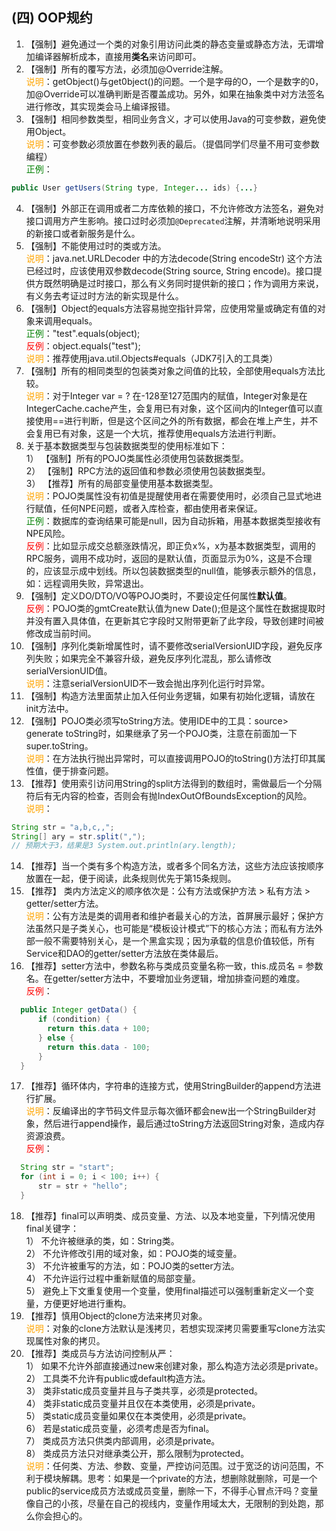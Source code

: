 ## (四) OOP规约 

1. 【强制】避免通过一个类的对象引用访问此类的静态变量或静态方法，无谓增加编译器解析成本，直接用**类名**来访问即可。 
2. 【强制】所有的覆写方法，必须加@Override注解。 
<br><span style="color:orange">说明</span>：getObject()与get0bject()的问题。一个是字母的O，一个是数字的0，加@Override可以准确判断是否覆盖成功。另外，如果在抽象类中对方法签名进行修改，其实现类会马上编译报错。 
3. 【强制】相同参数类型，相同业务含义，才可以使用Java的可变参数，避免使用Object。 
<br><span style="color:orange">说明</span>：可变参数必须放置在参数列表的最后。（提倡同学们尽量不用可变参数编程） 
<br><span style="color:green">正例</span>：
``` java
public User getUsers(String type, Integer... ids) {...} 
```
4. 【强制】外部正在调用或者二方库依赖的接口，不允许修改方法签名，避免对接口调用方产生影响。接口过时必须加`@Deprecated`注解，并清晰地说明采用的新接口或者新服务是什么。 
5. 【强制】不能使用过时的类或方法。 
<br><span style="color:orange">说明</span>：java.net.URLDecoder 中的方法decode(String encodeStr) 这个方法已经过时，应该使用双参数decode(String source, String encode)。接口提供方既然明确是过时接口，那么有义务同时提供新的接口；作为调用方来说，有义务去考证过时方法的新实现是什么。 
6. 【强制】Object的equals方法容易抛空指针异常，应使用常量或确定有值的对象来调用equals。
<br><span style="color:green">正例</span>："test".equals(object);
<br><span style="color:red">反例</span>：object.equals("test"); 
<br><span style="color:orange">说明</span>：推荐使用java.util.Objects#equals（JDK7引入的工具类）
7. 【强制】所有的相同类型的包装类对象之间值的比较，全部使用equals方法比较。 
<br><span style="color:orange">说明</span>：对于Integer var = ?  在-128至127范围内的赋值，Integer对象是在IntegerCache.cache产生，会复用已有对象，这个区间内的Integer值可以直接使用==进行判断，但是这个区间之外的所有数据，都会在堆上产生，并不会复用已有对象，这是一个大坑，推荐使用equals方法进行判断。 
8. 关于基本数据类型与包装数据类型的使用标准如下：
<br>1） 【强制】所有的POJO类属性必须使用包装数据类型。
<br>2） 【强制】RPC方法的返回值和参数必须使用包装数据类型。
<br>3） 【推荐】所有的局部变量使用基本数据类型。
<br><span style="color:orange">说明</span>：POJO类属性没有初值是提醒使用者在需要使用时，必须自己显式地进行赋值，任何NPE问题，或者入库检查，都由使用者来保证。
<br><span style="color:green">正例</span>：数据库的查询结果可能是null，因为自动拆箱，用基本数据类型接收有NPE风险。
<br><span style="color:red">反例</span>：比如显示成交总额涨跌情况，即正负x%，x为基本数据类型，调用的RPC服务，调用不成功时，返回的是默认值，页面显示为0%，这是不合理的，应该显示成中划线。所以包装数据类型的null值，能够表示额外的信息，如：远程调用失败，异常退出。 
9. 【强制】定义DO/DTO/VO等POJO类时，不要设定任何属性**默认值**。
<br><span style="color:red">反例</span>：POJO类的gmtCreate默认值为new Date();但是这个属性在数据提取时并没有置入具体值，在更新其它字段时又附带更新了此字段，导致创建时间被修改成当前时间。 
10. 【强制】序列化类新增属性时，请不要修改serialVersionUID字段，避免反序列失败；如果完全不兼容升级，避免反序列化混乱，那么请修改serialVersionUID值。 
<br><span style="color:orange">说明</span>：注意serialVersionUID不一致会抛出序列化运行时异常。 
11. 【强制】构造方法里面禁止加入任何业务逻辑，如果有初始化逻辑，请放在init方法中。 
12. 【强制】POJO类必须写toString方法。使用IDE中的工具：source> generate toString时，如果继承了另一个POJO类，注意在前面加一下super.toString。 <br><span style="color:orange">说明</span>：在方法执行抛出异常时，可以直接调用POJO的toString()方法打印其属性值，便于排查问题。 
13. 【推荐】使用索引访问用String的split方法得到的数组时，需做最后一个分隔符后有无内容的检查，否则会有抛IndexOutOfBoundsException的风险。 
<br><span style="color:orange">说明</span>：
``` java
String str = "a,b,c,,";  
String[] ary = str.split(",");  
// 预期大于3，结果是3 System.out.println(ary.length);
```
14. 【推荐】当一个类有多个构造方法，或者多个同名方法，这些方法应该按顺序放置在一起，便于阅读，此条规则优先于第15条规则。 
15. 【推荐】 类内方法定义的顺序依次是：公有方法或保护方法 > 私有方法 > getter/setter方法。
<br><span style="color:orange">说明</span>：公有方法是类的调用者和维护者最关心的方法，首屏展示最好；保护方法虽然只是子类关心，也可能是“模板设计模式”下的核心方法；而私有方法外部一般不需要特别关心，是一个黑盒实现；因为承载的信息价值较低，所有Service和DAO的getter/setter方法放在类体最后。 
16. 【推荐】setter方法中，参数名称与类成员变量名称一致，this.成员名 = 参数名。在getter/setter方法中，不要增加业务逻辑，增加排查问题的难度。
<br><span style="color:red">反例</span>：
```java
  public Integer getData() {      
      if (condition) {  
        return this.data + 100;  
      } else { 
        return this.data - 100; 
      }  
  }
```
17. 【推荐】循环体内，字符串的连接方式，使用StringBuilder的append方法进行扩展。
<br><span style="color:orange">说明</span>：反编译出的字节码文件显示每次循环都会new出一个StringBuilder对象，然后进行append操作，最后通过toString方法返回String对象，造成内存资源浪费。  <br><span style="color:red">反例</span>：
```java
  String str = "start";
  for (int i = 0; i < 100; i++) {
      str = str + "hello";      
  }
```
18. 【推荐】final可以声明类、成员变量、方法、以及本地变量，下列情况使用final关键字：
<br>1） 不允许被继承的类，如：String类。
<br>2） 不允许修改引用的域对象，如：POJO类的域变量。
<br>3） 不允许被重写的方法，如：POJO类的setter方法。
<br>4） 不允许运行过程中重新赋值的局部变量。
<br>5） 避免上下文重复使用一个变量，使用final描述可以强制重新定义一个变量，方便更好地进行重构。 
19. 【推荐】慎用Object的clone方法来拷贝对象。 
<br><span style="color:orange">说明</span>：对象的clone方法默认是浅拷贝，若想实现深拷贝需要重写clone方法实现属性对象的拷贝。 
20. 【推荐】类成员与方法访问控制从严：
<br>1） 如果不允许外部直接通过new来创建对象，那么构造方法必须是private。
<br>2） 工具类不允许有public或default构造方法。
<br>3） 类非static成员变量并且与子类共享，必须是protected。
<br>4） 类非static成员变量并且仅在本类使用，必须是private。
<br>5） 类static成员变量如果仅在本类使用，必须是private。
<br>6） 若是static成员变量，必须考虑是否为final。
<br>7） 类成员方法只供类内部调用，必须是private。
<br>8） 类成员方法只对继承类公开，那么限制为protected。 
<br><span style="color:orange">说明</span>：任何类、方法、参数、变量，严控访问范围。过于宽泛的访问范围，不利于模块解耦。思考：如果是一个private的方法，想删除就删除，可是一个public的service成员方法或成员变量，删除一下，不得手心冒点汗吗？变量像自己的小孩，尽量在自己的视线内，变量作用域太大，无限制的到处跑，那么你会担心的。 